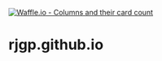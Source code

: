 [![Waffle.io - Columns and their card count](https://badge.waffle.io/rjgp/rjgp.github.io.png?columns=all)](https://waffle.io/rjgp/rjgp.github.io?utm_source=badge)
# rjgp.github.io